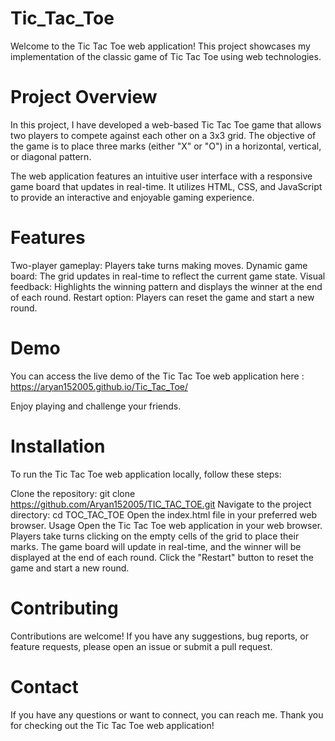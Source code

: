 # Tic_Tac_Toe

Welcome to the Tic Tac Toe web application! This project showcases my implementation of the classic game of Tic Tac Toe using web technologies.

# Project Overview
In this project, I have developed a web-based Tic Tac Toe game that allows two players to compete against each other on a 3x3 grid. The objective of the game is to place three marks (either "X" or "O") in a horizontal, vertical, or diagonal pattern.

The web application features an intuitive user interface with a responsive game board that updates in real-time. It utilizes HTML, CSS, and JavaScript to provide an interactive and enjoyable gaming experience.
 
# Features
Two-player gameplay: Players take turns making moves.
Dynamic game board: The grid updates in real-time to reflect the current game state.
Visual feedback: Highlights the winning pattern and displays the winner at the end of each round.
Restart option: Players can reset the game and start a new round.

# Demo
You can access the live demo of the Tic Tac Toe web application here :
https://aryan152005.github.io/Tic_Tac_Toe/

Enjoy playing and challenge your friends.

# Installation
To run the Tic Tac Toe web application locally, follow these steps:

Clone the repository: git clone https://github.com/Aryan152005/TIC_TAC_TOE.git
Navigate to the project directory: cd TOC_TAC_TOE
Open the index.html file in your preferred web browser.
Usage
Open the Tic Tac Toe web application in your web browser.
Players take turns clicking on the empty cells of the grid to place their marks.
The game board will update in real-time, and the winner will be displayed at the end of each round.
Click the "Restart" button to reset the game and start a new round.

# Contributing
Contributions are welcome! If you have any suggestions, bug reports, or feature requests, please open an issue or submit a pull request.


# Contact
If you have any questions or want to connect, you can reach me. Thank you for checking out the Tic Tac Toe web application!